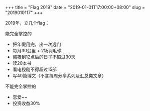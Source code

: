 +++
title = "Flag 2019"
date = "2019-01-01T17:00:00+08:00"
slug = "2019010117"
+++

2019年，立几个flag：

能完全掌控的

* 把年假用完，出一次远门
* 每月30公里 + 2场羽毛球
* 熬夜到12点后的日子不超过30天
* 读20本书
* 看电视剧不得超过15部
* 写40篇博文（不含每周分享系列及汇总类文章）

不能完全掌控的

* 恋爱~~
* 投资收益30%

